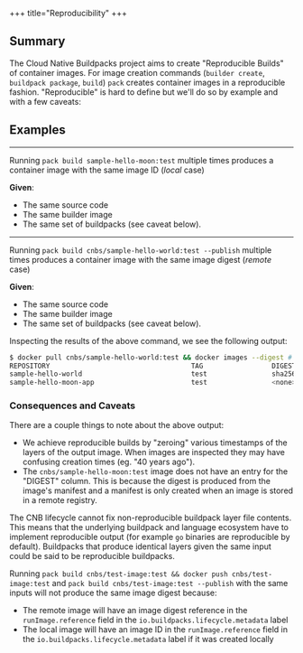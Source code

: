+++
title="Reproducibility"
+++

## Summary
The Cloud Native Buildpacks project aims to create "Reproducible Builds" of container images. For image creation commands (`builder create`, `buildpack package`, `build`) `pack` creates container images in a reproducible fashion. "Reproducible" is hard to define but we'll do so by example and with a few caveats:

<!--more-->

## Examples
---
Running `pack build sample-hello-moon:test` multiple times produces a container image with the same image ID (*local* case)

**Given**:
- The same source code
- The same builder image
- The same set of buildpacks (see caveat below).

---
Running `pack build cnbs/sample-hello-world:test --publish` multiple times produces a container image with the same image digest (*remote* case)

**Given**:
- The same source code
- The same builder image
- The same set of buildpacks (see caveat below).

Inspecting the results of the above command, we see the following output:

```bash
$ docker pull cnbs/sample-hello-world:test && docker images --digest # Pull remotely created image and view IDs and Digests
REPOSITORY                                   TAG                 DIGEST                                                                    IMAGE ID            CREATED             SIZE
sample-hello-world                           test                sha256:9e3cfea3f90fb4fbbe855a2cc9ce505087ae10d6805cfcb44bd67a4b72628641   597c49cae461        40 years ago        95.2MB
sample-hello-moon-app                        test                <none>                                                                    86aab15e22b8        40 years ago        43MB
```

### Consequences and Caveats

There are a couple things to note about the above output:
- We achieve reproducible builds by "zeroing" various timestamps of the layers of the output image. When images are inspected they may have confusing creation times (eg. "40 years ago").
- The `cnbs/sample-hello-moon:test` image does not have an entry for the "DIGEST" column. This is because the digest is produced from the image's manifest and a manifest is only created when an image is stored in a remote registry.

The CNB lifecycle cannot fix non-reproducible buildpack layer file contents. This means that the underlying buildpack and language ecosystem have to implement reproducible output (for example `go` binaries are reproducible by default). Buildpacks that produce identical layers given the same input could be said to be reproducible buildpacks.

Running `pack build cnbs/test-image:test && docker push cnbs/test-image:test` and `pack build cnbs/test-image:test --publish` with the same inputs will not produce the same image digest because:
- The remote image will have an image digest reference in the `runImage.reference` field in the `io.buildpacks.lifecycle.metadata` label
- The local image will have an image ID in the `runImage.reference` field in the `io.buildpacks.lifecycle.metadata` label if it was created locally

